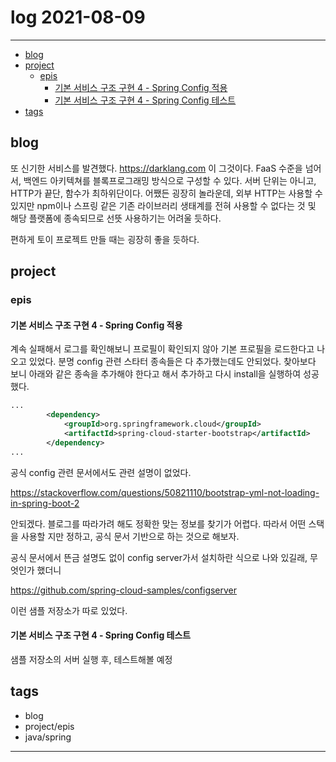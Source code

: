 # log 2021-08-09

--------------------------

- [blog](#blog)
- [project](#project)
	- [epis](#epis)
		- [기본 서비스 구조 구현 4 - Spring Config 적용](#기본-서비스-구조-구현-4---spring-config-적용)
		- [기본 서비스 구조 구현 4 - Spring Config 테스트](#기본-서비스-구조-구현-4---spring-config-테스트)
- [tags](#tags)


## blog

또 신기한 서비스를 발견했다.
https://darklang.com 이 그것이다. FaaS 수준을 넘어서, 백엔드 아키텍쳐를 블록프로그래밍 방식으로 구성할 수 있다. 서버 단위는 아니고, HTTP가 끝단, 함수가 최하위단이다. 어쨌든 굉장히 놀라운데, 외부 HTTP는 사용할 수 있지만 npm이나 스프링 같은 기존 라이브러리 생태계를 전혀 사용할 수 없다는 것 및 해당 플랫폼에 종속되므로 선뜻 사용하기는 어려울 듯하다.

편하게 토이 프로젝트 만들 때는 굉장히 좋을 듯하다.


## project

### epis

#### 기본 서비스 구조 구현 4 - Spring Config 적용

계속 실패해서 로그를 확인해보니 프로필이 확인되지 않아 기본 프로필을 로드한다고 나오고 있었다. 분명 config 관련 스타터 종속들은 다 추가했는데도 안되었다. 찾아보다 보니 아래와 같은 종속을 추가해야 한다고 해서 추가하고 다시 install을 실행하여 성공했다.

```xml
...
		<dependency>
			<groupId>org.springframework.cloud</groupId>
			<artifactId>spring-cloud-starter-bootstrap</artifactId>
		</dependency>
...
```

공식 config 관련 문서에서도 관련 설명이 없었다.

https://stackoverflow.com/questions/50821110/bootstrap-yml-not-loading-in-spring-boot-2

안되겠다. 블로그를 따라가려 해도 정확한 맞는 정보를 찾기가 어렵다. 따라서 어떤 스택을 사용할 지만 정하고, 공식 문서 기반으로 하는 것으로 해보자.

공식 문서에서 뜬금 설명도 없이 config server가서 설치하란 식으로 나와 있길래, 무엇인가 했더니

https://github.com/spring-cloud-samples/configserver

이런 샘플 저장소가 따로 있었다.


#### 기본 서비스 구조 구현 4 - Spring Config 테스트

샘플 저장소의 서버 실행 후, 테스트해볼 예정



## tags
- blog
- project/epis
- java/spring

--------------------------

